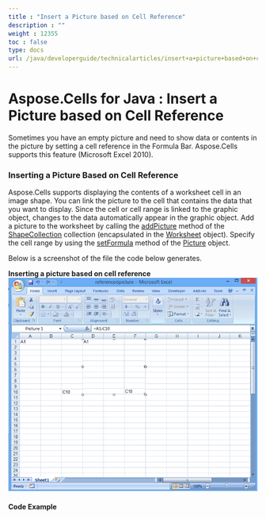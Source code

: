 ```yaml
---
title : "Insert a Picture based on Cell Reference" 
description : "" 
weight : 12355 
toc : false
type: docs
url: /java/developerguide/technicalarticles/insert+a+picture+based+on+cell+reference/
---
```


# Aspose.Cells for Java : Insert a Picture based on Cell Reference


Sometimes you have an empty picture and need to show data or contents in the picture by setting a cell reference in the Formula Bar. Aspose.Cells supports this feature (Microsoft Excel 2010).

### Inserting a Picture Based on Cell Reference

Aspose.Cells supports displaying the contents of a worksheet cell in an image shape. You can link the picture to the cell that contains the data that you want to display. Since the cell or cell range is linked to the graphic object, changes to the data automatically appear in the graphic object. Add a picture to the worksheet by calling the [addPicture](https://apireference.aspose.com/java/cells/com.aspose.cells/shapecollection#addPicture(int,%20int,%20int,%20int,%20java.io.InputStream)) method of the [ShapeCollection](https://apireference.aspose.com/java/cells/com.aspose.cells/ShapeCollection) collection (encapsulated in the [Worksheet](https://apireference.aspose.com/java/cells/com.aspose.cells/Worksheet) object). Specify the cell range by using the [setFormula](https://apireference.aspose.com/java/cells/com.aspose.cells/picture#Formula) method of the [Picture](https://apireference.aspose.com/java/cells/com.aspose.cells/Picture) object.

Below is a screenshot of the file the code below generates.

**Inserting a picture based on cell reference**  
![image](5472592.png)

#### Code Example


